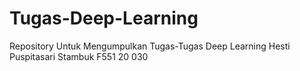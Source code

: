 # Tugas-Deep-Learning
Repository Untuk Mengumpulkan Tugas-Tugas Deep Learning Hesti Puspitasari Stambuk F551 20 030
